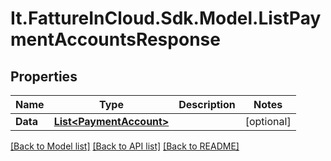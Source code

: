 # It.FattureInCloud.Sdk.Model.ListPaymentAccountsResponse

## Properties

Name | Type | Description | Notes
------------ | ------------- | ------------- | -------------
**Data** | [**List&lt;PaymentAccount&gt;**](PaymentAccount.md) |  | [optional] 

[[Back to Model list]](../README.md#documentation-for-models) [[Back to API list]](../README.md#documentation-for-api-endpoints) [[Back to README]](../README.md)

